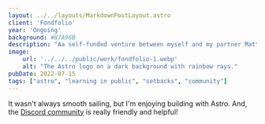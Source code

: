 ```yaml
---
layout: ../../layouts/MarkdownPostLayout.astro
client: 'Fondfolio'
year: 'Ongoing'
background: #87A96B
description: "Aa self-funded venture between myself and my partner Matt. I make each book by hand and manage all of the day to day operations."
image:
    url: '../../../public/work/fondfolio-1.webp'
    alt: "The Astro logo on a dark background with rainbow rays."
pubDate: 2022-07-15
tags: ["astro", "learning in public", "setbacks", "community"]
---
```

It wasn't always smooth sailing, but I'm enjoying building with Astro. And, the [Discord community](https://astro.build/chat) is really friendly and helpful!